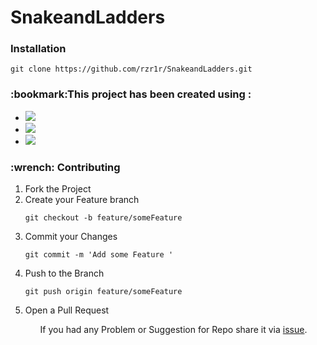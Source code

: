 <h1>SnakeandLadders<h3>
<h3>Installation</h3>
 
   <pre><code>git clone https://github.com/rzr1r/SnakeandLadders.git</code></pre>
  
<h3>:bookmark:This project has been created using :</h3>
<ul>
<li><a href= 'https://www.w3schools.com/html/default.asp' target="_blank"><img src="https://img.shields.io/badge/HTML5-E34F26?style=for-the-badge&logo=html5&logoColor=white"/></a></li>
<li><a href= 'https://www.w3schools.com/css/' target="_blank"><img src="https://img.shields.io/badge/CSS3-1572B6?style=for-the-badge&logo=css3&logoColor=white"></a></li>
<li><a href= 'https://www.w3schools.com/js/' target="_blank"><img src="https://img.shields.io/badge/JavaScript-323330?style=for-the-badge&logo=javascript&logoColor=F7DF1E"/></a></li>
</ul>
<h3>:wrench: Contributing</h3>
<ol>
<li>Fork the Project</li>
<li>Create your Feature branch</li> 
 <pre><code>git checkout -b feature/someFeature</code></pre>
<li>Commit your Changes</li> 
<pre><code>git commit -m 'Add some Feature '</code></pre>
<li>Push to the Branch</li>
<pre><code>git push origin feature/someFeature</code></pre>
<li>Open a Pull Request</li>
<ol>
 If you had any Problem or Suggestion for Repo share it via <a href= 'https://github.com/rzr1r/SnakeandLadders/issues'>issue</a>.
